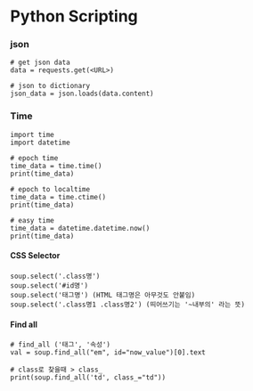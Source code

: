 # Python Scripting

### json
```
# get json data
data = requests.get(<URL>)

# json to dictionary
json_data = json.loads(data.content)
```

### Time
```
import time
import datetime

# epoch time
time_data = time.time()
print(time_data)

# epoch to localtime
time_data = time.ctime()
print(time_data)

# easy time
time_data = datetime.datetime.now()
print(time_data)
```

#### CSS Selector
```
soup.select('.class명')
soup.select('#id명')
soup.select('태그명') (HTML 태그명은 아무것도 안붙임)
soup.select('.class명1 .class명2') (띄어쓰기는 '~내부의' 라는 뜻)
```

#### Find all
```
# find_all ('태그', '속성')
val = soup.find_all("em", id="now_value")[0].text

# class로 찾을때 > class_
print(soup.find_all('td', class_="td"))
```